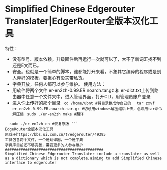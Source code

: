 # Simplified Chinese Edgerouter Translater|EdgerRouter全版本汉化工具
特性：
- 没有型号、版本依赖。升级固件后再运行一次就可以了，大不了新词汇找不到还是E文而已。
- 安全。也就是一个简单的脚本，谁都能打开来看，不象其它编译的程序或是别人弄好的模板，要担心有没夹带私货。
- 字典开放，任何人都可以参与维护。
使用方法：
- 用软件将两个文件  er-en2zh-0.99.ER.noarch.tar.gz 和  er-dict.txt上传到路由器中任意一个文件夹中，进入管理界面，打开CLI，用管理员账户登录
- 进入你上传好的那个目录
``` cd /home/ubnt #将目录换成你自己的``` 
```  tar zxvf er-en2zh-0.99.ER.noarch.tar.gz #切忌用windows解压缩后上传，必须用tar命令解压缩``` 
``` sudo ./er-en2zh make #翻译``` 
```  sudo ./er-en2zh zh #应用
  sudo ./er-en2zh en #恢复原版 ``` 
EdgeRouter全版本汉化工具
原载于https://bbs.ui.com.cn/t/edgerouter/49395
工具包含两个文件，一个是翻译器，一个是字典
字典库目前还不够完善，需要更多的人参与维护
############################################
Simplified-Chinese-Edgerouter-Translater include a translater as well as a dictionary which is not complete,aiming to add Simplified Chinese interface to edgerouter

